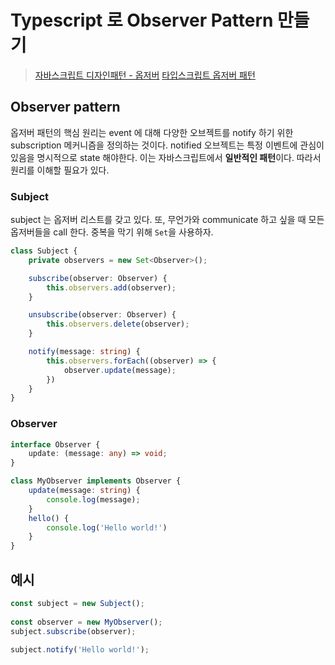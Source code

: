 # Typescript 로 Observer Pattern 만들기

> [자바스크립트 디자인패턴 - 옵저버](https://wanago.io/2020/01/20/javascript-design-patterns-observer-typescript/)
> [타입스크립트 옵저버 패턴](https://medium.com/@pagalvin/implement-the-observer-pattern-in-typescript-f0d4b05807f0)

## Observer pattern

옵저버 패턴의 핵심 원리는 event 에 대해 다양한 오브젝트를 notify 하기 위한 subscription 메커니즘을 정의하는 것이다.
notified 오브젝트는 특정 이벤트에 관심이 있음을 명시적으로 state 해야한다. 이는 자바스크립트에서 **일반적인 패턴**이다.
따라서 원리를 이해할 필요가 있다.

### Subject

subject 는 옵저버 리스트를 갖고 있다. 또, 무언가와 communicate 하고 싶을 때 모든 옵저버들을 call 한다.
중복을 막기 위해 `Set`을 사용하자.

```ts
class Subject {
    private observers = new Set<Observer>();

    subscribe(observer: Observer) {
        this.observers.add(observer);
    }

    unsubscribe(observer: Observer) {
        this.observers.delete(observer);
    }

    notify(message: string) {
        this.observers.forEach((observer) => {
            observer.update(message);
        })
    }
}
```

### Observer

```ts
interface Observer {
    update: (message: any) => void;
}
```

```ts
class MyObserver implements Observer {
    update(message: string) {
        console.log(message);
    }
    hello() {
        console.log('Hello world!')
    }
}
```

## 예시

```ts
const subject = new Subject();
 
const observer = new MyObserver();
subject.subscribe(observer);
 
subject.notify('Hello world!');
```
